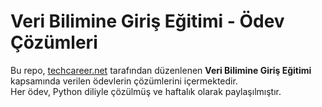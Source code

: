 # Veri Bilimine Giriş Eğitimi - Ödev Çözümleri

Bu repo, [techcareer.net](https://techcareer.net) tarafından düzenlenen **Veri Bilimine Giriş Eğitimi** kapsamında verilen ödevlerin çözümlerini içermektedir.  
Her ödev, Python diliyle çözülmüş ve haftalık olarak paylaşılmıştır.

